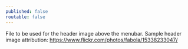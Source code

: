 ```yaml
---
published: false
routable: false
---
```

File to be used for the header image above the menubar.
Sample header image attribution: https://www.flickr.com/photos/fabola/15338233047/
